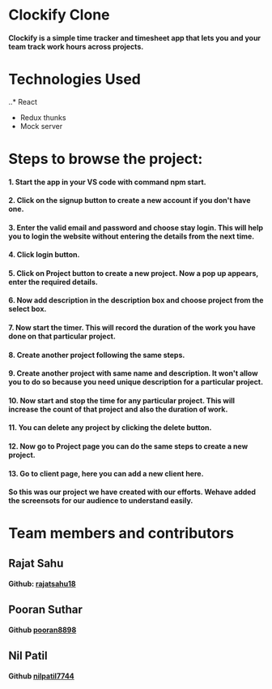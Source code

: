 # Clockify Clone
#### Clockify is a simple time tracker and timesheet app that lets you and your team track work hours across projects.
# Technologies Used
..* React
* Redux thunks
* Mock server
# Steps to browse the project:
#### 1.  Start the app in your VS code with command npm start.
#### 2.  Click on the signup button to create a new account if you don't have one.
#### 3.  Enter the valid email and password and choose stay login. This will help you to login the website without entering the details from the next time.
#### 4.  Click login button.
#### 5.  Click on Project button to create a new project. Now a pop up appears, enter the required details.
#### 6.  Now add description in the description box and choose project from the select box.
#### 7.  Now start the timer. This will record the duration of the work you have done on that particular project.
#### 8.  Create another project following the same steps.
#### 9.  Create another project with same name and description. It won't allow you to do so because you need unique description for a particular project.
#### 10. Now start and stop the time for any particular project. This will increase the count of that project and also the duration of work.
#### 11. You can delete any project by clicking the delete button.
#### 12. Now go to Project page you can do the same steps to create a new project.
#### 13. Go to client page, here you can add a new client here.

#### So this was our project we have created with our efforts. Wehave added the screensots for our audience to understand easily.

# Team members and contributors
## Rajat Sahu 
#### Github: [rajatsahu18](https://github.com/rajatsahu18)
## Pooran Suthar
#### Github [pooran8898](https://github.com/Pooran8898)
## Nil Patil
#### Github [nilpatil7744](https://github.com/nilpatil7744)
